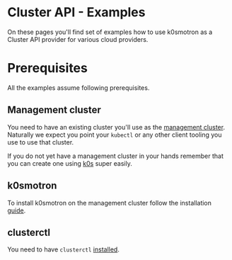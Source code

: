 # Cluster API - Examples

On these pages you'll find set of examples how to use k0smotron as a Cluster API provider for various cloud providers.

# Prerequisites

All the examples assume following prerequisites.

## Management cluster

You need to have an existing cluster you'll use as the [management cluster](https://cluster-api.sigs.k8s.io/reference/glossary.html#management-cluster). Naturally we expect you point your `kubectl` or any other client tooling you use to use that cluster.

If you do not yet have a management cluster in your hands remember that you can create one using [k0s](https://docs.k0sproject.io/stable/install/) super easily.

## k0smotron

To install k0smotron on the management cluster follow the installation [guide](install.md).

## clusterctl

You need to have `clusterctl` [installed](https://cluster-api.sigs.k8s.io/user/quick-start.html#install-clusterctl).

